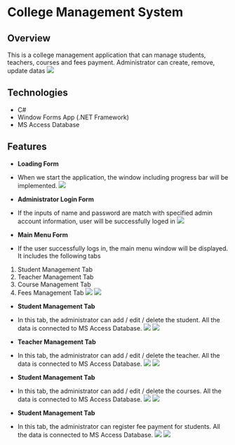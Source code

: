 # College Management System

## Overview
This is a college management application that can manage students, teachers, courses and fees payment. Administrator can create, remove, update datas 
![](images/bookshop-main.png)

## Technologies
- C#
- Window Forms App (.NET Framework)
- MS Access Database

## Features
- **Loading Form**
- When we start the application, the window including progress bar will be implemented.
![](images/bookshop-save.png)

- **Administrator Login Form**
-  If the inputs of name and password are match with specified admin account information, user will be successfully loged in
![](images/bookshop-search.jpg)

- **Main Menu Form**
-  If the user successfully logs in, the main menu window will be displayed. It includes the following tabs
  1. Student Management Tab
  2. Teacher Management Tab
  3. Course Management Tab
  4. Fees Management Tab
![](images/bookshop-update.png)
![](images/bookshop-updateResult.png)

- **Student Management Tab**
-  In this tab, the administrator can add / edit / delete the student. All the data is connected to MS Access Database. 
![](images/bookshop-delete.png)
![](images/bookshop-deleteResult.png)

- **Teacher Management Tab**
-  In this tab, the administrator can add / edit / delete the teacher. All the data is connected to MS Access Database. 
![](images/bookshop-delete.png)
![](images/bookshop-deleteResult.png)

- **Student Management Tab**
-  In this tab, the administrator can add / edit / delete the courses. All the data is connected to MS Access Database. 
![](images/bookshop-delete.png)
![](images/bookshop-deleteResult.png)

- **Student Management Tab**
-  In this tab, the administrator can register fee payment for students. All the data is connected to MS Access Database. 
![](images/bookshop-delete.png)
![](images/bookshop-deleteResult.png)
